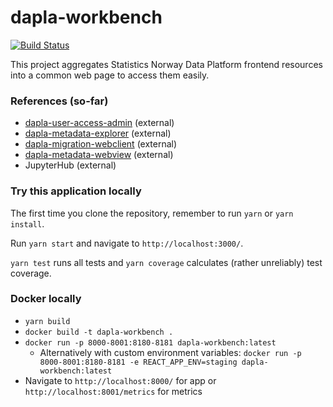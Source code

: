 # dapla-workbench

[![Build Status](https://dev.azure.com/statisticsnorway/Dapla/_apis/build/status/statisticsnorway.dapla-workbench?branchName=master)](https://dev.azure.com/statisticsnorway/Dapla/_build/latest?definitionId=20&branchName=master)

This project aggregates Statistics Norway Data Platform frontend resources into a common web page to access them easily.

### References (so-far)

* [dapla-user-access-admin](https://github.com/statisticsnorway/dapla-user-access-admin) (external)
* [dapla-metadata-explorer](https://github.com/statisticsnorway/dapla-metadata-explorer) (external)
* [dapla-migration-webclient](https://github.com/statisticsnorway/dapla-migration-webclient) (external)
* [dapla-metadata-webview](https://github.com/statisticsnorway/dapla-metadata-webview) (external)
* JupyterHub (external)

### Try this application locally

The first time you clone the repository, remember to run `yarn` or `yarn install`.

Run `yarn start` and navigate to `http://localhost:3000/`.

`yarn test` runs all tests and `yarn coverage` calculates (rather unreliably) test coverage.

### Docker locally

* `yarn build`
* `docker build -t dapla-workbench .`
* `docker run -p 8000-8001:8180-8181 dapla-workbench:latest`
    * Alternatively with custom environment
      variables: `docker run -p 8000-8001:8180-8181 -e REACT_APP_ENV=staging dapla-workbench:latest`
* Navigate to `http://localhost:8000/` for app or `http://localhost:8001/metrics` for metrics
